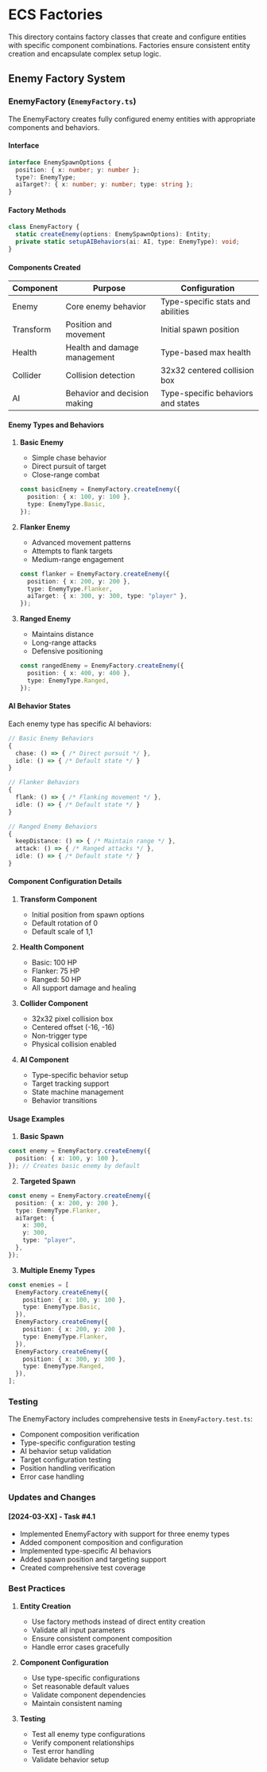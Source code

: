 # ECS Factories

This directory contains factory classes that create and configure entities with specific component combinations. Factories ensure consistent entity creation and encapsulate complex setup logic.

## Enemy Factory System

### EnemyFactory (`EnemyFactory.ts`)

The EnemyFactory creates fully configured enemy entities with appropriate components and behaviors.

#### Interface

```typescript
interface EnemySpawnOptions {
  position: { x: number; y: number };
  type?: EnemyType;
  aiTarget?: { x: number; y: number; type: string };
}
```

#### Factory Methods

```typescript
class EnemyFactory {
  static createEnemy(options: EnemySpawnOptions): Entity;
  private static setupAIBehaviors(ai: AI, type: EnemyType): void;
}
```

#### Components Created

| Component | Purpose                      | Configuration                      |
| --------- | ---------------------------- | ---------------------------------- |
| Enemy     | Core enemy behavior          | Type-specific stats and abilities  |
| Transform | Position and movement        | Initial spawn position             |
| Health    | Health and damage management | Type-based max health              |
| Collider  | Collision detection          | 32x32 centered collision box       |
| AI        | Behavior and decision making | Type-specific behaviors and states |

#### Enemy Types and Behaviors

1. **Basic Enemy**

   - Simple chase behavior
   - Direct pursuit of target
   - Close-range combat

   ```typescript
   const basicEnemy = EnemyFactory.createEnemy({
     position: { x: 100, y: 100 },
     type: EnemyType.Basic,
   });
   ```

2. **Flanker Enemy**

   - Advanced movement patterns
   - Attempts to flank targets
   - Medium-range engagement

   ```typescript
   const flanker = EnemyFactory.createEnemy({
     position: { x: 200, y: 200 },
     type: EnemyType.Flanker,
     aiTarget: { x: 300, y: 300, type: "player" },
   });
   ```

3. **Ranged Enemy**
   - Maintains distance
   - Long-range attacks
   - Defensive positioning
   ```typescript
   const rangedEnemy = EnemyFactory.createEnemy({
     position: { x: 400, y: 400 },
     type: EnemyType.Ranged,
   });
   ```

#### AI Behavior States

Each enemy type has specific AI behaviors:

```typescript
// Basic Enemy Behaviors
{
  chase: () => { /* Direct pursuit */ },
  idle: () => { /* Default state */ }
}

// Flanker Behaviors
{
  flank: () => { /* Flanking movement */ },
  idle: () => { /* Default state */ }
}

// Ranged Enemy Behaviors
{
  keepDistance: () => { /* Maintain range */ },
  attack: () => { /* Ranged attacks */ },
  idle: () => { /* Default state */ }
}
```

#### Component Configuration Details

1. **Transform Component**

   - Initial position from spawn options
   - Default rotation of 0
   - Default scale of 1,1

2. **Health Component**

   - Basic: 100 HP
   - Flanker: 75 HP
   - Ranged: 50 HP
   - All support damage and healing

3. **Collider Component**

   - 32x32 pixel collision box
   - Centered offset (-16, -16)
   - Non-trigger type
   - Physical collision enabled

4. **AI Component**
   - Type-specific behavior setup
   - Target tracking support
   - State machine management
   - Behavior transitions

#### Usage Examples

1. **Basic Spawn**

```typescript
const enemy = EnemyFactory.createEnemy({
  position: { x: 100, y: 100 },
}); // Creates basic enemy by default
```

2. **Targeted Spawn**

```typescript
const enemy = EnemyFactory.createEnemy({
  position: { x: 200, y: 200 },
  type: EnemyType.Flanker,
  aiTarget: {
    x: 300,
    y: 300,
    type: "player",
  },
});
```

3. **Multiple Enemy Types**

```typescript
const enemies = [
  EnemyFactory.createEnemy({
    position: { x: 100, y: 100 },
    type: EnemyType.Basic,
  }),
  EnemyFactory.createEnemy({
    position: { x: 200, y: 200 },
    type: EnemyType.Flanker,
  }),
  EnemyFactory.createEnemy({
    position: { x: 300, y: 300 },
    type: EnemyType.Ranged,
  }),
];
```

### Testing

The EnemyFactory includes comprehensive tests in `EnemyFactory.test.ts`:

- Component composition verification
- Type-specific configuration testing
- AI behavior setup validation
- Target configuration testing
- Position handling verification
- Error case handling

### Updates and Changes

#### [2024-03-XX] - Task #4.1

- Implemented EnemyFactory with support for three enemy types
- Added component composition and configuration
- Implemented type-specific AI behaviors
- Added spawn position and targeting support
- Created comprehensive test coverage

### Best Practices

1. **Entity Creation**

   - Use factory methods instead of direct entity creation
   - Validate all input parameters
   - Ensure consistent component composition
   - Handle error cases gracefully

2. **Component Configuration**

   - Use type-specific configurations
   - Set reasonable default values
   - Validate component dependencies
   - Maintain consistent naming

3. **Testing**
   - Test all enemy type configurations
   - Verify component relationships
   - Test error handling
   - Validate behavior setup
